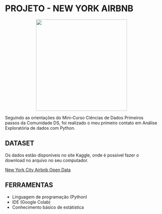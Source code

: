 # PROJETO - NEW YORK AIRBNB
<p align="center">
  <img src="https://d3ugyf2ht6aenh.cloudfront.net/stores/001/340/682/products/quadro-decorativo-mapa-mundi-minimalista-ae049724f9be00cb8d16059656824615-640-0.jpg"  width="300" height="300">
</p>
<p>Seguindo as orientações do Mini-Curso Ciências de Dados Primeiros passos da Comunidade DS, foi realizado o meu primeiro contato em Análise Exploratória de dados com Python.

## DATASET

Os dados estão disponíveis no site Kaggle, onde é possivel fazer o download no arquivo no seu computador.</p>
[New York City Airbnb Open Data](https://https://www.kaggle.com/datasets/dgomonov/new-york-city-airbnb-open-data)

## FERRAMENTAS
* Linguagem de programação (Python)
* IDE (Google Colab)
* Conhecimento básico de estátistica 

